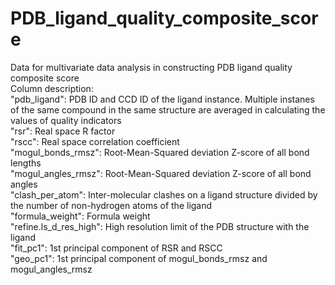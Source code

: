 # PDB_ligand_quality_composite_score
Data for multivariate data analysis in constructing PDB ligand quality composite score\
Column description:\
"pdb_ligand": PDB ID and CCD ID of the ligand instance. Multiple instanes of the same compound in the same structure are averaged in calculating the values of quality indicators\
"rsr": Real space R factor\
"rscc": Real space correlation coefficient\
"mogul_bonds_rmsz": Root-Mean-Squared deviation Z-score of all bond lengths\
"mogul_angles_rmsz": Root-Mean-Squared deviation Z-score of all bond angles\
"clash_per_atom": Inter-molecular clashes on a ligand structure divided by the number of non-hydrogen atoms of the ligand\
"formula_weight": Formula weight\
"refine.ls_d_res_high": High resolution limit of the PDB structure with the ligand\
"fit_pc1": 1st principal component of RSR and RSCC\
"geo_pc1": 1st principal component of mogul_bonds_rmsz and mogul_angles_rmsz

